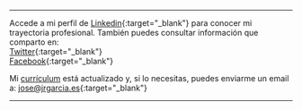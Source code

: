 ----

Accede a mi perfil de [Linkedin](https://www.linkedin.com/in/joseramongg){:target="_blank"} para conocer mi trayectoria profesional. También puedes consultar información que comparto en:  
[Twitter](https://twitter.com/joseramongg){:target="_blank"}    
[Facebook](https://www.facebook.com/joseramon.garcia.3382/){:target="_blank"}  

Mi [currículum](cv.md) está actualizado y, si lo necesitas, puedes enviarme un email a: [jose@jrgarcia.es](mailto:jose@jrgarcia.es){:target="_blank"}   

----








